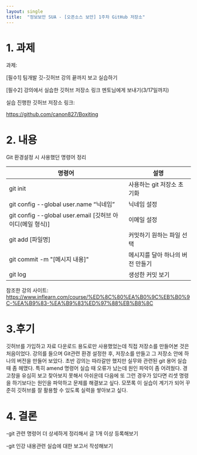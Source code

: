 ```yaml
---
layout: single
title:  "정보보안 SUA - [오픈소스 보안] 1주차 GitHub 저장소"
---
```





# 1. 과제

과제:

[필수1] 팀개발 깃-깃허브 강의 끝까지 보고 실습하기

[필수2] 강의에서 실습한 깃허브 저장소 링크 멘토님에게 보내기(3/17일까지)

실습 진행한 깃허브 저장소 링크:

https://github.com/canon827/Boxiting

# 2. 내용

Git 환경설정 시 사용했던 명령어 정리

| 명령어                                                    | 설명                             |
| --------------------------------------------------------- | -------------------------------- |
| git init                                                  | 사용하는 git 저장소 초기화       |
| git config --global user.name “닉네임”                    | 닉네임 설정                      |
| git config --global user.email [깃허브 아이디(메일 형식)] | 이메일 설정                      |
| git add [파일명]                                          | 커밋하기 원하는 파일 선택        |
| git commit -m "[메시지 내용]"                             | 메시지를 달아 하나의 버전 만들기 |
| git log                                                   | 생성한 커밋 보기                 |



참조한 강의 사이트: https://www.inflearn.com/course/%ED%8C%80%EA%B0%9C%EB%B0%9C-%EA%B9%83-%EA%B9%83%ED%97%88%EB%B8%8C

# 3.후기

깃허브를 가입하고 자료 다운로드 용도로만 사용했었는데 직접 저장소를 만들어본 것은 처음이었다. 강의를 들으며 Git관련 환경 설정한 후, 저장소를 만들고 그 저장소 안에 하나의 버전을 만들어 보았다. 초반 강의는 따라갈만 했지만 실무와 관련된 git 용어 실습때 좀 헤맸다. 특히 amend 명령어 실습 때 오류가 났는데 원인 파악이 좀 어려웠다. 경고창을 유심히 보고 찾아보지 못해서 아쉬운데 다음에 또 그런 경우가 있다면 리셋 명령을 하기보다는 원인을 파악하고 문제를 해결보고 싶다. 모쪼록 이 실습이 계기가 되어 꾸준히 깃허브를 잘 활용할 수 있도록 실력을 쌓아보고 싶다.



# 4. 결론

-git 관련 명령어 더 상세하게 정리해서 글 1개 이상 등록해보기

-git 인강 내용관련 실습에 대한 보고서 작성해보기
